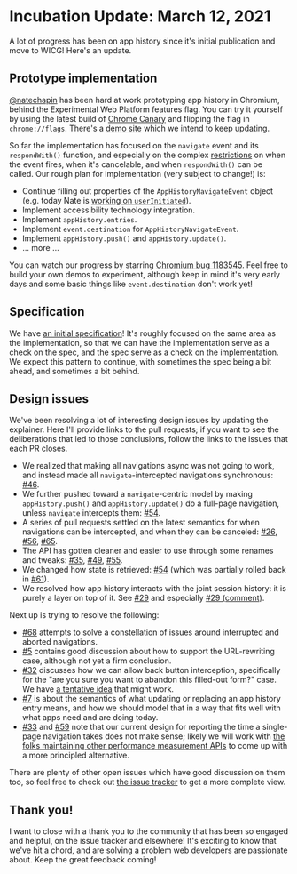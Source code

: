 # Incubation Update: March 12, 2021

A lot of progress has been on app history since it's initial publication and move to WICG! Here's an update.

## Prototype implementation

[@natechapin](https://github.com/natechapin) has been hard at work prototyping app history in Chromium, behind the Experimental Web Platform features flag. You can try it yourself by using the latest build of [Chrome Canary](https://www.google.com/chrome/canary/) and flipping the flag in `chrome://flags`. There's a [demo site](https://gigantic-honored-octagon.glitch.me/) which we intend to keep updating.

So far the implementation has focused on the `navigate` event and its `respondWith()` function, and especially on the complex [restrictions](./README.md#restrictions-on-firing-canceling-and-responding) on when the event fires, when it's cancelable, and when `respondWith()` can be called. Our rough plan for implementation (very subject to change!) is:

* Continue filling out properties of the `AppHistoryNavigateEvent` object (e.g. today Nate is [working on `userInitiated`](https://chromium-review.googlesource.com/c/chromium/src/+/2757310)).
* Implement accessibility technology integration.
* Implement `appHistory.entries`.
* Implement `event.destination` for `AppHistoryNavigateEvent`.
* Implement `appHistory.push()` and `appHistory.update()`.
* ... more ...

You can watch our progress by starring [Chromium bug 1183545](https://bugs.chromium.org/p/chromium/issues/detail?id=1183545). Feel free to build your own demos to experiment, although keep in mind it's very early days and some basic things like `event.destination` don't work yet!

## Specification

We have [an initial specification](https://wicg.github.io/app-history/)! It's roughly focused on the same area as the implementation, so that we can have the implementation serve as a check on the spec, and the spec serve as a check on the implementation. We expect this pattern to continue, with sometimes the spec being a bit ahead, and sometimes a bit behind.

## Design issues

We've been resolving a lot of interesting design issues by updating the explainer. Here I'll provide links to the pull requests; if you want to see the deliberations that led to those conclusions, follow the links to the issues that each PR closes.

* We realized that making all navigations async was not going to work, and instead made all `navigate`-intercepted navigations synchronous: [#46](https://github.com/WICG/app-history/pull/46).
* We further pushed toward a `navigate`-centric model by making `appHistory.push()` and `appHistory.update()` do a full-page navigation, unless `navigate` intercepts them: [#54](https://github.com/WICG/app-history/pull/54).
* A series of pull requests settled on the latest semantics for when navigations can be intercepted, and when they can be canceled: [#26](https://github.com/WICG/app-history/pull/26), [#56](https://github.com/WICG/app-history/pull/56), [#65](https://github.com/WICG/app-history/pull/65).
* The API has gotten cleaner and easier to use through some renames and tweaks: [#35](https://github.com/WICG/app-history/pull/35), [#49](https://github.com/WICG/app-history/pull/49), [#55](https://github.com/WICG/app-history/pull/55).
* We changed how state is retrieved: [#54](https://github.com/WICG/app-history/pull/54) (which was partially rolled back in [#61](https://github.com/WICG/app-history/pull/61)).
* We resolved how app history interacts with the joint session history: it is purely a layer on top of it. See [#29](https://github.com/WICG/app-history/pull/29) and especially [#29 (comment)](https://github.com/WICG/app-history/pull/29#issuecomment-777773026).

Next up is trying to resolve the following:

* [#68](https://github.com/WICG/app-history/pull/68) attempts to solve a constellation of issues around interrupted and aborted navigations.
* [#5](https://github.com/WICG/app-history/issues/5) contains good discussion about how to support the URL-rewriting case, although not yet a firm conclusion.
* [#32](https://github.com/WICG/app-history/issues/32) discusses how we can allow back button interception, specifically for the "are you sure you want to abandon this filled-out form?" case. We have [a tentative idea](https://github.com/WICG/app-history/issues/32#issuecomment-789944257) that might work.
* [#7](https://github.com/WICG/app-history/issues/7) is about the semantics of what updating or replacing an app history entry means, and how we should model that in a way that fits well with what apps need and are doing today.
* [#33](https://github.com/WICG/app-history/issues/33) and [#59](https://github.com/WICG/app-history/issues/59) note that our current design for reporting the time a single-page navigation takes does not make sense; likely we will work with [the folks maintaining other performance measurement APIs](https://www.w3.org/webperf/) to come up with a more principled alternative.

There are plenty of other open issues which have good discussion on them too, so feel free to check out [the issue tracker](https://github.com/WICG/app-history/issues) to get a more complete view.

## Thank you!

I want to close with a thank you to the community that has been so engaged and helpful, on the issue tracker and elsewhere! It's exciting to know that we've hit a chord, and are solving a problem web developers are passionate about. Keep the great feedback coming!
